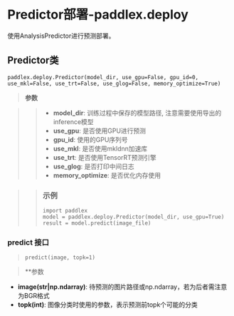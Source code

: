 # Predictor部署-paddlex.deploy

使用AnalysisPredictor进行预测部署。

## Predictor类

```
paddlex.deploy.Predictor(model_dir, use_gpu=False, gpu_id=0, use_mkl=False, use_trt=False, use_glog=False, memory_optimize=True)
```

> **参数**

> > * **model_dir**: 训练过程中保存的模型路径, 注意需要使用导出的inference模型
> > * **use_gpu**: 是否使用GPU进行预测
> > * **gpu_id**: 使用的GPU序列号
> > * **use_mkl**: 是否使用mkldnn加速库
> > * **use_trt**: 是否使用TensorRT预测引擎
> > * **use_glog**: 是否打印中间日志
> > * **memory_optimize**: 是否优化内存使用

> > ### 示例
> >
> > ```
> > import paddlex
> > model = paddlex.deploy.Predictor(model_dir, use_gpu=True)
> > result = model.predict(image_file)
> > ```

### predict 接口
> ```
> predict(image, topk=1)
> ```

> **参数

* **image(str|np.ndarray)**: 待预测的图片路径或np.ndarray，若为后者需注意为BGR格式
* **topk(int)**: 图像分类时使用的参数，表示预测前topk个可能的分类
